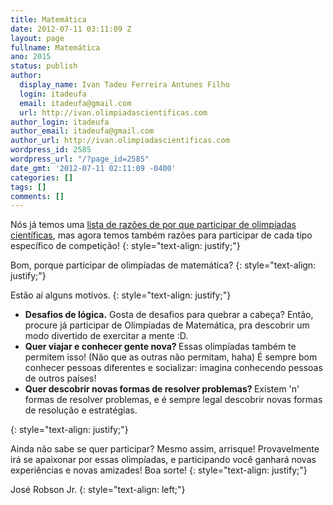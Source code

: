 ```yaml
---
title: Matemática
date: 2012-07-11 03:11:09 Z
layout: page
fullname: Matemática
ano: 2015
status: publish
author:
  display_name: Ivan Tadeu Ferreira Antunes Filho
  login: itadeufa
  email: itadeufa@gmail.com
  url: http://ivan.olimpiadascientificas.com
author_login: itadeufa
author_email: itadeufa@gmail.com
author_url: http://ivan.olimpiadascientificas.com
wordpress_id: 2585
wordpress_url: "/?page_id=2585"
date_gmt: '2012-07-11 02:11:09 -0400'
categories: []
tags: []
comments: []
---
```


Nós já temos uma [lista de razões de por que participar de olimpíadas científicas][1], mas agora temos também razões para participar de cada tipo específico de competição!
{: style="text-align: justify;"}



Bom, porque participar de olimpíadas de matemática?
{: style="text-align: justify;"}



Estão aí alguns motivos.
{: style="text-align: justify;"}



* **Desafios de lógica.** Gosta de desafios para quebrar a cabeça? Então, procure já participar de Olimpíadas de Matemática, pra descobrir um modo divertido de exercitar a mente :D.
* <strong>Quer viajar e conhecer gente nova? </strong>Essas olimpíadas também te permitem isso! (Não que as outras não permitam, haha) É sempre bom conhecer pessoas diferentes e socializar: imagina conhecendo pessoas de
  outros países!
* <strong>Quer descobrir novas formas de resolver problemas? </strong>Existem \'n\' formas de resolver problemas, e é sempre legal descobrir novas formas de resolução e estratégias.
  
{: style="text-align: justify;"}



Ainda não sabe se quer participar? Mesmo assim, arrisque! Provavelmente irá se apaixonar por essas olimpíadas, e participando você ganhará novas experiências e novas amizades! Boa sorte!
{: style="text-align: justify;"}



José Robson Jr.
{: style="text-align: left;"}





[1]: /olimpiadas/ "Por que participar?"
